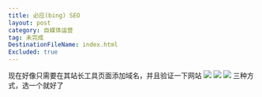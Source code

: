 ```yaml
---
title: 必应(bing) SEO
layout: post
category: 自媒体运营
tag: 未完成
DestinationFileName: index.html
Excluded: true
---
```


现在好像只需要在其站长工具页面添加域名，并且验证一下网站
![](../../assets/image1/2020/12/20201203-164540.png)
![](../../assets/image1/2020/12/20201203-164702.png)
![](../../assets/image1/2020/12/20201203-164637.png)
三种方式，选一个就好了
